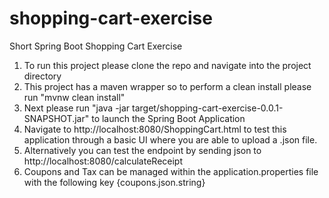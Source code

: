 # shopping-cart-exercise
Short Spring Boot Shopping Cart Exercise

1. To run this project please clone the repo and navigate into the project directory
2. This project has a maven wrapper so to perform a clean install please run "mvnw clean install"
3. Next please run "java -jar target/shopping-cart-exercise-0.0.1-SNAPSHOT.jar" to launch the Spring Boot Application
4. Navigate to http://localhost:8080/ShoppingCart.html to test this application through a basic UI where you are able to upload a .json file.
5. Alternatively you can test the endpoint by sending json to http://localhost:8080/calculateReceipt
6. Coupons and Tax can be managed within the application.properties file with the following key {coupons.json.string}
